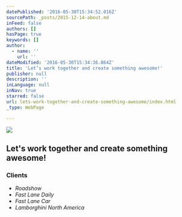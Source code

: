 ```yaml
---
datePublished: '2016-05-30T15:34:52.016Z'
sourcePath: _posts/2015-12-14-about.md
inFeed: false
authors: []
hasPage: true
keywords: []
author:
  - name: ''
    url: ''
dateModified: '2016-05-30T15:34:36.864Z'
title: 'Let’s work together and create something awesome!'
publisher: null
description: ''
inLanguage: null
inNav: true
starred: false
url: lets-work-together-and-create-something-awesome/index.html
_type: WebPage

---
```

![](https://s3-us-west-2.amazonaws.com/the-grid-img/p/40a5d9b19e6c978ccc26182319747b4c36c1f47a.jpg)

## **Let's work together and create something awesome!**

### Clients

* _Roadshow_
* _Fast Lane Daily_
* _Fast Lane Car_
* _Lamborghini North America_